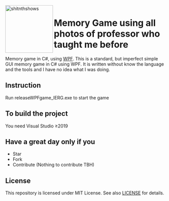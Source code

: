 <img align="left" width="150" height="150" src="https://images.emojiterra.com/google/noto-emoji/v2.034/512px/1f3ae.png" alt="shitnthshows">

# Memory Game using all photos of professor who taught me before

Memory game in C#, using <a href="https://en.wikipedia.org/wiki/Windows_Presentation_Foundation">WPF</a>. This is a standard, but imperfect simple GUI memory game in C# using WPF. It is written without know the language and the tools and I have no idea what I was doing. 

## Instruction 
Run releaseWPFgame_IERG.exe to start the game

## To build the project
You need Visual Studio ≥2019

## Have a great day only if you
* Star
* Fork
* Contribute (Nothing to contribute TBH)

## License
This repository is licensed under MIT License. See also [LICENSE](LICENSE) for details.
